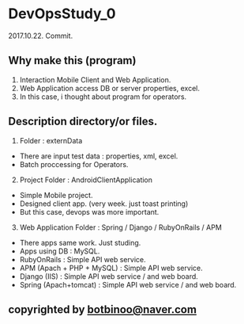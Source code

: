 # DevOpsStudy_0
2017.10.22. Commit.

## Why make this (program)

1. Interaction Mobile Client and Web Application.
2. Web Application access DB or server properties, excel.
3. In this case, i thought about program for operators.


## Description directory/or files.

1. Folder : externData 
 - There are input test data : properties, xml, excel.
 - Batch proccessing for Operators.
 
2. Project Folder : AndroidClientApplication
 - Simple Mobile project.
 - Designed client app. (very week. just toast printing)
 - But this case, devops was more important.
 
3. Web Application Folder : Spring / Django / RubyOnRails / APM
 - There apps same work. Just studing.
 - Apps using DB : MySQL.
 - RubyOnRails : Simple API web service. 
 - APM (Apach + PHP + MySQL) : Simple API web service.
 - Django (IIS) : Simple API web service / and web board. 
 - Spring (Apach+tomcat) : Simple API web service / and web board.
 
## copyrighted by botbinoo@naver.com
